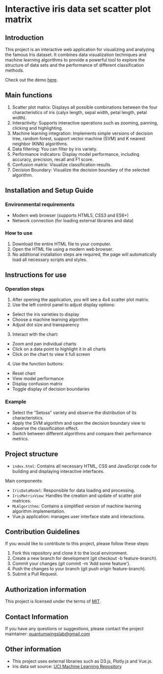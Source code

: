 # Interactive iris data set scatter plot matrix

## Introduction

This project is an interactive web application for visualizing and analyzing the famous Iris dataset. It combines data visualization techniques and machine learning algorithms to provide a powerful tool to explore the structure of data sets and the performance of different classification methods.

Check out the demo [here](https://quantumwings.github.io/Interactive-Iris-Dataset-Scatterplot-Matrix/).

## Main functions

1. Scatter plot matrix: Displays all possible combinations between the four characteristics of iris (calyx length, sepal width, petal length, petal width).
2. Interactivity: Supports interactive operations such as zooming, panning, clicking and highlighting.
3. Machine learning integration: Implements simple versions of decision tree, random forest, support vector machine (SVM) and K nearest neighbor (KNN) algorithms.
4. Data filtering: You can filter by iris variety.
5. Performance indicators: Display model performance, including accuracy, precision, recall and F1 score.
6. Confusion matrix: Visualize classification results.
7. Decision Boundary: Visualize the decision boundary of the selected algorithm.

## Installation and Setup Guide

### Environmental requirements

- Modern web browser (supports HTML5, CSS3 and ES6+)
- Network connection (for loading external libraries and data)

### How to use

1. Download the entire HTML file to your computer.
2. Open the HTML file using a modern web browser.
3. No additional installation steps are required, the page will automatically load all necessary scripts and styles.

## Instructions for use

### Operation steps

1. After opening the application, you will see a 4x4 scatter plot matrix.
2. Use the left control panel to adjust display options:
 - Select the iris varieties to display
 - Choose a machine learning algorithm
 - Adjust dot size and transparency
3. Interact with the chart:
 - Zoom and pan individual charts
 - Click on a data point to highlight it in all charts
 - Click on the chart to view it full screen
4. Use the function buttons:
 - Reset chart
 - View model performance
 - Display confusion matrix
 - Toggle display of decision boundaries

### Example

- Select the "Setosa" variety and observe the distribution of its characteristics.
- Apply the SVM algorithm and open the decision boundary view to observe the classification effect.
- Switch between different algorithms and compare their performance metrics.

## Project structure

- `index.html`: Contains all necessary HTML, CSS and JavaScript code for building and displaying interactive interfaces.

Main components:
- `IrisDataModel`: Responsible for data loading and processing.
- `IrisMatrixView`: Handles the creation and update of scatter plot matrices.
- `MLAlgorithms`: Contains a simplified version of machine learning algorithm implementation.
- Vue.js application: manages user interface state and interactions.

## Contribution Guidelines

If you would like to contribute to this project, please follow these steps:

1. Fork this repository and clone it to the local environment.
2. Create a new branch for development (git checkout -b feature-branch).
3. Commit your changes (git commit -m 'Add some feature').
4. Push the changes to your branch (git push origin feature-branch).
5. Submit a Pull Request.

## Authorization information

This project is licensed under the terms of [MIT](https://opensource.org/licenses/MIT).

## Contact Information

If you have any questions or suggestions, please contact the project maintainer: quantumwingslab@gmail.com

## Other information

- This project uses external libraries such as D3.js, Plotly.js and Vue.js.
- Iris data set source: [UCI Machine Learning Repository](https://archive.ics.uci.edu/ml/datasets/iris)
